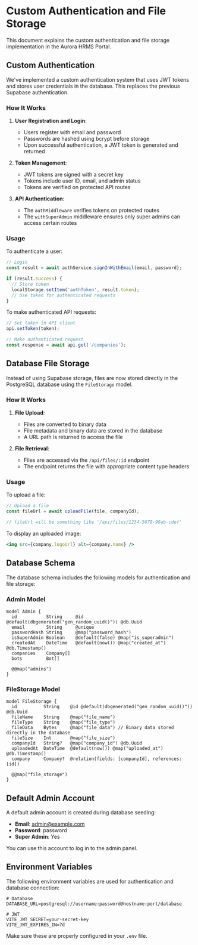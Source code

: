 # Custom Authentication and File Storage

This document explains the custom authentication and file storage implementation in the Aurora HRMS Portal.

## Custom Authentication

We've implemented a custom authentication system that uses JWT tokens and stores user credentials in the database. This replaces the previous Supabase authentication.

### How It Works

1. **User Registration and Login**:
   - Users register with email and password
   - Passwords are hashed using bcrypt before storage
   - Upon successful authentication, a JWT token is generated and returned

2. **Token Management**:
   - JWT tokens are signed with a secret key
   - Tokens include user ID, email, and admin status
   - Tokens are verified on protected API routes

3. **API Authentication**:
   - The `authMiddleware` verifies tokens on protected routes
   - The `withSuperAdmin` middleware ensures only super admins can access certain routes

### Usage

To authenticate a user:

```typescript
// Login
const result = await authService.signInWithEmail(email, password);

if (result.success) {
  // Store token
  localStorage.setItem('authToken', result.token);
  // Use token for authenticated requests
}
```

To make authenticated API requests:

```typescript
// Set token in API client
api.setToken(token);

// Make authenticated request
const response = await api.get('/companies');
```

## Database File Storage

Instead of using Supabase storage, files are now stored directly in the PostgreSQL database using the `FileStorage` model.

### How It Works

1. **File Upload**:
   - Files are converted to binary data
   - File metadata and binary data are stored in the database
   - A URL path is returned to access the file

2. **File Retrieval**:
   - Files are accessed via the `/api/files/:id` endpoint
   - The endpoint returns the file with appropriate content type headers

### Usage

To upload a file:

```typescript
// Upload a file
const fileUrl = await uploadFile(file, companyId);

// fileUrl will be something like '/api/files/1234-5678-90ab-cdef'
```

To display an uploaded image:

```jsx
<img src={company.logoUrl} alt={company.name} />
```

## Database Schema

The database schema includes the following models for authentication and file storage:

### Admin Model

```prisma
model Admin {
  id           String     @id @default(dbgenerated("gen_random_uuid()")) @db.Uuid
  email        String     @unique
  passwordHash String     @map("password_hash")
  isSuperAdmin Boolean    @default(false) @map("is_superadmin")
  createdAt    DateTime   @default(now()) @map("created_at") @db.Timestamp()
  companies    Company[]
  bots         Bot[]

  @@map("admins")
}
```

### FileStorage Model

```prisma
model FileStorage {
  id          String    @id @default(dbgenerated("gen_random_uuid()")) @db.Uuid
  fileName    String    @map("file_name")
  fileType    String    @map("file_type")
  fileData    Bytes     @map("file_data") // Binary data stored directly in the database
  fileSize    Int       @map("file_size")
  companyId   String?   @map("company_id") @db.Uuid
  uploadedAt  DateTime  @default(now()) @map("uploaded_at") @db.Timestamp()
  company     Company?  @relation(fields: [companyId], references: [id])

  @@map("file_storage")
}
```

## Default Admin Account

A default admin account is created during database seeding:

- **Email**: admin@example.com
- **Password**: password
- **Super Admin**: Yes

You can use this account to log in to the admin panel.

## Environment Variables

The following environment variables are used for authentication and database connection:

```
# Database
DATABASE_URL=postgresql://username:password@hostname:port/database

# JWT
VITE_JWT_SECRET=your-secret-key
VITE_JWT_EXPIRES_IN=7d
```

Make sure these are properly configured in your `.env` file. 